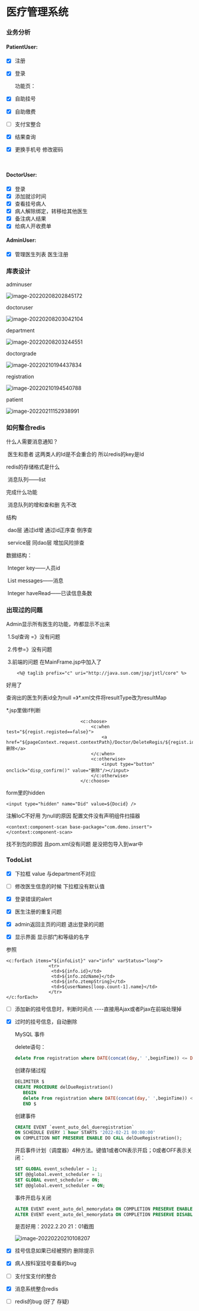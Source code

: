 

# 医疗管理系统

### 业务分析



#### PatientUser:

 -  [x] 注册

 -  [x] 登录 

	功能页：

 -  [x] 自助挂号 

 -  [x] 自助缴费 

 -  [ ] 支付宝整合

 -  [x] 结果查询

 -  [x] 更换手机号 修改密码

​	



#### DoctorUser:

- [x] 登录
- [x] 添加就诊时间 
- [x] 查看挂号病人 
- [x] 病人解除绑定，转移给其他医生
- [x] 备注病人结果 
- [x] 给病人开收费单

#### AdminUser:

 - [x] 管理医生列表 医生注册

### 库表设计

adminuser

![image-20220208202845172](C:\Users\宇\AppData\Roaming\Typora\typora-user-images\image-20220208202845172.png)

doctoruser

![image-20220208203042104](C:\Users\宇\AppData\Roaming\Typora\typora-user-images\image-20220208203042104.png)   

department

![image-20220208203244551](C:\Users\宇\AppData\Roaming\Typora\typora-user-images\image-20220208203244551.png)

doctorgrade

![image-20220210194437834](C:\Users\宇\AppData\Roaming\Typora\typora-user-images\image-20220210194437834.png)

registration

![image-20220210194540788](C:\Users\宇\AppData\Roaming\Typora\typora-user-images\image-20220210194540788.png)

patient

![image-20220211152938991](C:\Users\宇\AppData\Roaming\Typora\typora-user-images\image-20220211152938991.png)



### 如何整合redis

什么人需要消息通知？

​	医生和患者 这两类人的Id是不会重合的 所以redis的key是Id

redis的存储格式是什么

​	消息队列——list

完成什么功能

​	消息队列的增和查和删 先不改

结构

​	dao层 通过id增 通过id正序查 倒序查

​	service层 同dao层 增加风险排查

数据结构：

​	Integer key——人员id

​	List<String> messages——消息

​	Integer haveRead——已读信息条数

### 出现过的问题

Admin显示所有医生的功能，咋都显示不出来

​	1.Sql查询 =》没有问题

​	2.传参=》没有问题

​	3.前端的问题 在MainFrame.jsp中加入了

```
	<%@ taglib prefix="c" uri="http://java.sun.com/jsp/jstl/core" %>
```

好用了



查询出的医生列表id全为null =》*.xml文件将resultType改为resultMap



*.jsp里做if判断

```
                            <c:choose>
                                <c:when test="${regist.registed==false}">
                                    <a href="${pageContext.request.contextPath}/Doctor/DeleteRegis/${regist.id}/${doc.id}">删除</a>
                                </c:when>
                                <c:otherwise>
                                    <input type="button" onclick="disp_confirm()" value="删除"/></input>
                                </c:otherwise>
                            </c:choose>
```



form里的hidden

```
<input type="hidden" name="Did" value=${Docid} />
```



注解IoC不好用 为null的原因 配置文件没有声明组件扫描器

```
<context:component-scan base-package="com.demo.insert"></context:component-scan>
```



找不到包的原因 且pom.xml没有问题 是没把包导入到war中



### TodoList

- [x] 下拉框 value 与department不对应

- [ ] 修改医生信息的时候 下拉框没有默认值

- [x] 登录错误的alert
- [x] 医生注册的重复问题
- [x] admin返回主页的问题 退出登录的问题

- [x] 显示界面 显示部门和等级的名字

参照

```
<c:forEach items="${infoList}" var="info" varStatus="loop">
                <tr>
                 <td>${info.id}</td>
                 <td>${info.zdzName}</td>
                 <td>${info.ztempString}</td>
                 <td>${userNames[loop.count-1].name}</td>
                </tr>
</c:forEach>
```

- [ ] 添加新的挂号信息时，判断时间点 ----直接用Ajax或者Pjax在前端处理掉

- [x] 过时的挂号信息，自动删除

	MySQL 事件

	delete语句：

	```sql
	delete From registration where DATE(concat(day,' ',beginTime)) <= DATE(NOW());
	```

	创建存储过程

	```sql
	DELIMITER $
	CREATE PROCEDURE delDueRegistration()
	   BEGIN
	   delete From registration where DATE(concat(day,' ',beginTime)) <= DATE(NOW());
	   END $
	```

	创建事件

	```sql
	CREATE EVENT `event_auto_del_dueregistration`  
	ON SCHEDULE EVERY 1 hour STARTS '2022-02-21 00:00:00'  
	ON COMPLETION NOT PRESERVE ENABLE DO CALL delDueRegistration();
	```

	开启事件计划（调度器）4种方法。键值1或者ON表示开启；0或者OFF表示关闭：

	```sql
	SET GLOBAL event_scheduler = 1; 
	SET @@global.event_scheduler = 1; 
	SET GLOBAL event_scheduler = ON; 
	SET @@global.event_scheduler = ON;
	```

	事件开启与关闭

	```sql
	ALTER EVENT event_auto_del_memorydata ON COMPLETION PRESERVE ENABLE; //开启某事件
	ALTER EVENT event_auto_del_memorydata ON COMPLETION PRESERVE DISABLE; //关闭某事件
	```

	是否好用：2022.2.20 21：01截图

	![image-20220220210108207](C:\Users\宇\AppData\Roaming\Typora\typora-user-images\image-20220220210108207.png)

	

- [x] 挂号信息如果已经被预约 删除提示

- [x] 病人按科室挂号查看的bug

- [ ] 支付宝支付的整合

- [x] 消息系统整合redis

- [ ] redis的bug (好了 存疑)